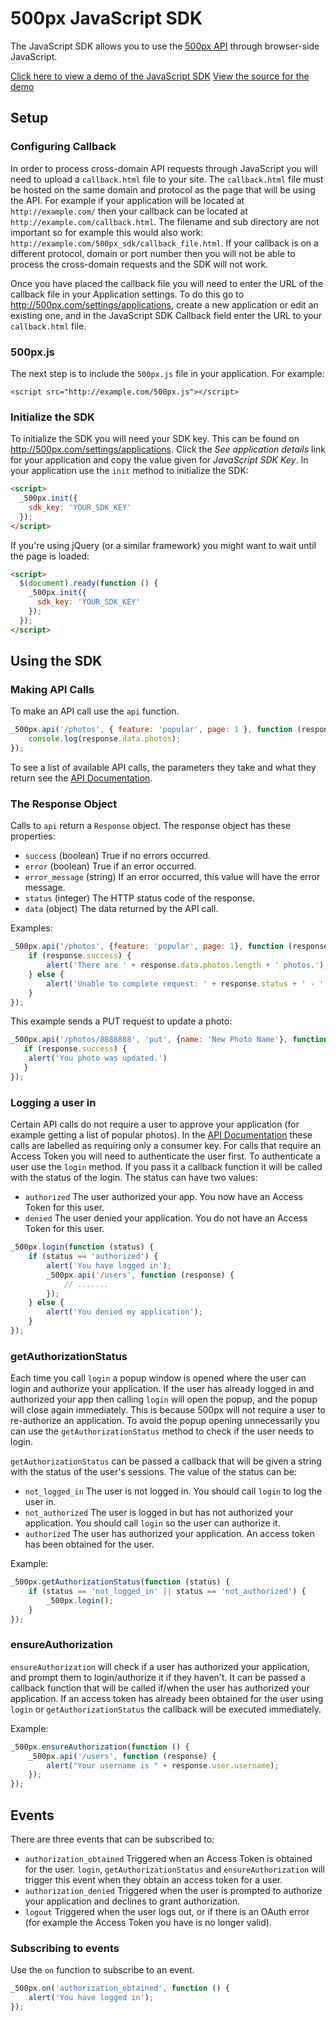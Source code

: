 # 500px JavaScript SDK

The JavaScript SDK allows you to use the [500px API](https://github.com/500px/api-documentation) through browser-side JavaScript.

[Click here to view a demo of the JavaScript SDK](http://500px.github.com/500px-js-sdk/)
[View the source for the demo](https://github.com/500px/500px-js-sdk/blob/master/examples/example1.html)
## Setup

### Configuring Callback

In order to process cross-domain API requests through JavaScript you will need to upload a `callback.html` file to your site. The `callback.html` file must be hosted on the same domain and protocol as the page that will be using the API. For example if your application will be located at `http://example.com/` then your callback can be located at `http://example.com/callback.html`. The filename and sub directory are not important so for example this would also work: `http://example.com/500px_sdk/callback_file.html`. If your callback is on a different protocol, domain or port number then you will not be able to process the cross-domain requests and the SDK will not work.

Once you have placed the callback file you will need to enter the URL of the callback file in your Application settings. To do this go to http://500px.com/settings/applications, create a new application or edit an existing one, and in the JavaScript SDK Callback field enter the URL to your `callback.html` file.

### 500px.js

The next step is to include the `500px.js` file in your application. For example:

    <script src="http://example.com/500px.js"></script>

### Initialize the SDK

To initialize the SDK you will need your SDK key. This can be found on http://500px.com/settings/applications.
Click the *See application details* link for your application and copy the value given for *JavaScript SDK Key*. In your application use the `init` method to initialize the SDK:
```html
<script>
  _500px.init({
    sdk_key: 'YOUR_SDK_KEY'
  });
</script>
```
    
If you're using jQuery (or a similar framework) you might want to wait until the page is loaded:

```html
<script>
  $(document).ready(function () {
    _500px.init({
      sdk_key: 'YOUR_SDK_KEY'
    });
  });
</script>
```

## Using the SDK

### Making API Calls

To make an API call use the `api` function.

```javascript
_500px.api('/photos', { feature: 'popular', page: 1 }, function (response) {
    console.log(response.data.photos);
});
```

To see a list of available API calls, the parameters they take and what they return see the [API Documentation](https://github.com/500px/api-documentation).

### The Response Object

Calls to `api` return a `Response` object. The response object has these properties:

- `success` (boolean) True if no errors occurred.
- `error` (boolean) True if an error occurred.
- `error_message` (string) If an error occurred, this value will have the error message.
- `status` (integer) The HTTP status code of the response.
- `data` (object) The data returned by the API call.

Examples:

```javascript
_500px.api('/photos', {feature: 'popular', page: 1}, function (response) {
    if (response.success) {
        alert('There are ' + response.data.photos.length + ' photos.');
    } else {
        alert('Unable to complete request: ' + response.status + ' - ' + response.error_message);
    }
});
```

This example sends a PUT request to update a photo:
```javascript
_500px.api('/photos/8888888', 'put', {name: 'New Photo Name'}, function (response) {
   if (response.success) {
    alert('You photo was updated.')
   } 
});
```

### Logging a user in

Certain API calls do not require a user to approve your application (for example getting a list of popular photos). In the [API Documentation](https://github.com/500px/api-documentation) these calls are labelled as requiring only a consumer key. For calls that require an Access Token you will need to authenticate the user first.
To authenticate a user use the `login` method. If you pass it a callback function it will be called with the status of the login. The status can have two values:
- `authorized` The user authorized your app. You now have an Access Token for this user.
- `denied` The user denied your application. You do not have an Access Token for this user.

```javascript
_500px.login(function (status) {
    if (status == 'authorized') {
        alert('You have logged in');
        _500px.api('/users', function (response) {
            // .......
        });
    } else {
        alert('You denied my application');
    }
});
```

### getAuthorizationStatus

Each time you call `login` a popup window is opened where the user can login and authorize your application. If the user has already logged in and authorized your app then calling `login` will open the popup, and the popup will close again immediately. This is because 500px will not require a user to re-authorize an application. To avoid the popup opening unnecessarily you can use the `getAuthorizationStatus` method to check if the user needs to login.

`getAuthorizationStatus` can be passed a callback that will be given a string with the status of the user's sessions. The value of the status can be:
- `not_logged_in` The user is not logged in. You should call `login` to log the user in.
- `not_authorized` The user is logged in but has not authorized your application. You should call `login` so the user can authorize it.
- `authorized` The user has authorized your application. An access token has been obtained for the user.

Example:
```javascript
_500px.getAuthorizationStatus(function (status) {
    if (status == 'not_logged_in' || status == 'not_authorized') {
        _500px.login();
    }
});
```

### ensureAuthorization

`ensureAuthorization` will check if a user has authorized your application, and prompt them to login/authorize it if they haven't. It can be passed a callback function that will be called if/when the user has authorized your application. If an access token has already been obtained for the user using `login` or `getAuthorizationStatus` the callback will be executed immediately.

Example:
```javascript
_500px.ensureAuthorization(function () {
    _500px.api('/users', function (response) {
        alert("Your username is " + response.user.username);
    });
});
```

## Events

There are three events that can be subscribed to:
- `authorization_obtained` Triggered when an Access Token is obtained for the user. `login`, `getAuthorizationStatus` and `ensureAuthorization` will trigger this event when they obtain an access token for a user.
- `authorization_denied` Triggered when the user is prompted to authorize your application and declines to grant authorization.
- `logout` Triggered when the user logs out, or if there is an OAuth error (for example the Access Token you have is no longer valid).

### Subscribing to events

Use the `on` function to subscribe to an event.

```javascript
_500px.on('authorization_obtained', function () {
    alert('You have logged in');
});
```